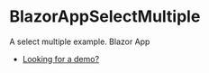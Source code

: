 # BlazorAppSelectMultiple
A select multiple example. Blazor App
- [Looking for a demo?](https://acernuda.com/Software/SelectMultiple)
